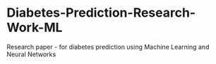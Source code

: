 # Diabetes-Prediction-Research-Work-ML
Research paper - for diabetes prediction using Machine Learning and Neural Networks
